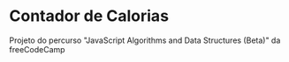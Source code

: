# Contador de Calorias
 Projeto do percurso "JavaScript Algorithms and Data Structures (Beta)" da freeCodeCamp
